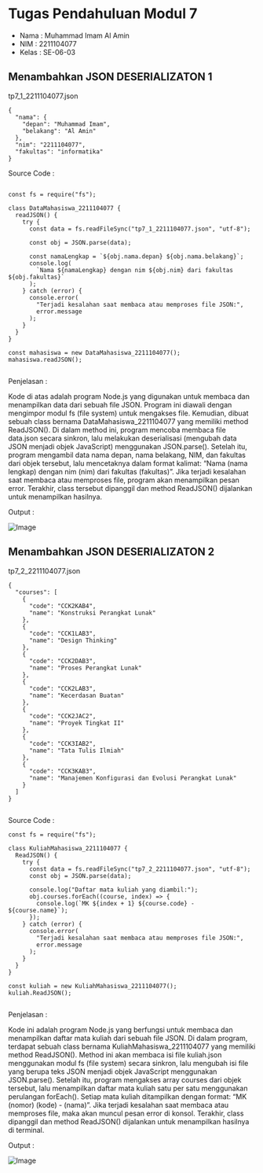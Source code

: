 # Tugas Pendahuluan Modul 7

- Nama : Muhammad Imam Al Amin
- NIM : 2211104077
- Kelas : SE-06-03

## Menambahkan JSON DESERIALIZATON 1

tp7_1_2211104077.json

```
{
  "nama": {
    "depan": "Muhammad Imam",
    "belakang": "Al Amin"
  },
  "nim": "2211104077",
  "fakultas": "informatika"
}

```

Source Code :

```

const fs = require("fs");

class DataMahasiswa_2211104077 {
  readJSON() {
    try {
      const data = fs.readFileSync("tp7_1_2211104077.json", "utf-8");

      const obj = JSON.parse(data);

      const namaLengkap = `${obj.nama.depan} ${obj.nama.belakang}`;
      console.log(
        `Nama ${namaLengkap} dengan nim ${obj.nim} dari fakultas ${obj.fakultas}`
      );
    } catch (error) {
      console.error(
        "Terjadi kesalahan saat membaca atau memproses file JSON:",
        error.message
      );
    }
  }
}

const mahasiswa = new DataMahasiswa_2211104077();
mahasiswa.readJSON();


```

Penjelasan :

Kode di atas adalah program Node.js yang digunakan untuk membaca dan menampilkan data dari sebuah file JSON. Program ini diawali dengan mengimpor modul fs (file system) untuk mengakses file. Kemudian, dibuat sebuah class bernama DataMahasiswa_2211104077 yang memiliki method ReadJSON(). Di dalam method ini, program mencoba membaca file data.json secara sinkron, lalu melakukan deserialisasi (mengubah data JSON menjadi objek JavaScript) menggunakan JSON.parse(). Setelah itu, program mengambil data nama depan, nama belakang, NIM, dan fakultas dari objek tersebut, lalu mencetaknya dalam format kalimat: “Nama (nama lengkap) dengan nim (nim) dari fakultas (fakultas)”. Jika terjadi kesalahan saat membaca atau memproses file, program akan menampilkan pesan error. Terakhir, class tersebut dipanggil dan method ReadJSON() dijalankan untuk menampilkan hasilnya.

Output :

![Image](https://github.com/user-attachments/assets/102dda93-c4d0-4728-95c7-0f0769471c91)

## Menambahkan JSON DESERIALIZATON 2

tp7_2_2211104077.json

```
{
  "courses": [
    {
      "code": "CCK2KAB4",
      "name": "Konstruksi Perangkat Lunak"
    },
    {
      "code": "CCK1LAB3",
      "name": "Design Thinking"
    },
    {
      "code": "CCK2DAB3",
      "name": "Proses Perangkat Lunak"
    },
    {
      "code": "CCK2LAB3",
      "name": "Kecerdasan Buatan"
    },
    {
      "code": "CCK2JAC2",
      "name": "Proyek Tingkat II"
    },
    {
      "code": "CCK3IAB2",
      "name": "Tata Tulis Ilmiah"
    },
    {
      "code": "CCK3KAB3",
      "name": "Manajemen Konfigurasi dan Evolusi Perangkat Lunak"
    }
  ]
}


```

Source Code :

```
const fs = require("fs");

class KuliahMahasiswa_2211104077 {
  ReadJSON() {
    try {
      const data = fs.readFileSync("tp7_2_2211104077.json", "utf-8");
      const obj = JSON.parse(data);

      console.log("Daftar mata kuliah yang diambil:");
      obj.courses.forEach((course, index) => {
        console.log(`MK ${index + 1} ${course.code} - ${course.name}`);
      });
    } catch (error) {
      console.error(
        "Terjadi kesalahan saat membaca atau memproses file JSON:",
        error.message
      );
    }
  }
}

const kuliah = new KuliahMahasiswa_2211104077();
kuliah.ReadJSON();


```

Penjelasan :

Kode ini adalah program Node.js yang berfungsi untuk membaca dan menampilkan daftar mata kuliah dari sebuah file JSON. Di dalam program, terdapat sebuah class bernama KuliahMahasiswa_2211104077 yang memiliki method ReadJSON(). Method ini akan membaca isi file kuliah.json menggunakan modul fs (file system) secara sinkron, lalu mengubah isi file yang berupa teks JSON menjadi objek JavaScript menggunakan JSON.parse(). Setelah itu, program mengakses array courses dari objek tersebut, lalu menampilkan daftar mata kuliah satu per satu menggunakan perulangan forEach(). Setiap mata kuliah ditampilkan dengan format: “MK (nomor) (kode) - (nama)”. Jika terjadi kesalahan saat membaca atau memproses file, maka akan muncul pesan error di konsol. Terakhir, class dipanggil dan method ReadJSON() dijalankan untuk menampilkan hasilnya di terminal.

Output :

![Image](https://github.com/user-attachments/assets/514ce42d-c4dd-4d5b-8203-b0b7f5066b56)
